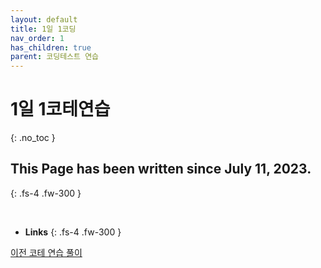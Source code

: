 ```yaml
---
layout: default
title: 1일 1코딩
nav_order: 1
has_children: true
parent: 코딩테스트 연습
---
```


# 1일 1코테연습
{: .no_toc }

## This Page has been written since July 11, 2023.
{: .fs-4 .fw-300 }

<br>

* __Links__
{: .fs-4 .fw-300 }

[이전 코테 연습 풀이](https://congruous-wildebeest-c9e.notion.site/bf0cabda27e646239d3d212c02fbe4b5?pvs=4)

